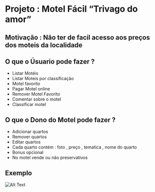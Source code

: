 # Projeto : Motel Fácil “Trivago do amor”

## Motivação : Não ter de facil acesso aos preços dos moteis da localidade 


## O que o Úsuario pode fazer ?
- Listar Motéis
- Listar Moteis por classificação
- Motel favorito 
- Pagar Motel online
- Remover Motel Favorito
- Comentar sobre o motel
- Classificar motel

## O que o Dono do Motel pode fazer ?
- Adicionar quartos
- Remover quartos
- Editar quartos
- Cada quarto contém : foto , preço , tematica , nome do quarto
- Bonus opcional 
- No motel vende ou não preservativos 

## Exemplo 
![Alt Text](https://businessblog.trivago.com/wp-content/uploads/2020/01/Register-property-on-trivago.png)

